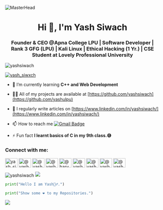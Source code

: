 ![MasterHead](https://jusmarktech.com/public/a/images/pages/web_development.gif)
<h1 align="center">Hi 👋, I'm Yash Siwach</h1>
<h3 align="center"> Founder & CEO @Apna College LPU </> | Software Developer | Rank 3 GFG (LPU) | Kali Linux | Ethical Hacking (1 Yr.) | CSE Student at Lovely Professional University</h3>

<p align="left"> <img src="https://komarev.com/ghpvc/?username=yashsiwach&label=Profile%20views&color=0e75b6&style=flat" alt="yashsiwach" /> </p>



<p align="left"> <a href="https://twitter.com/yash_siwxch" target="blank"><img src="https://img.shields.io/twitter/follow/yash_siwxch?logo=twitter&style=for-the-badge" alt="yash_siwxch" /></a> </p>

- 🌱 I’m currently learning **C++ and Web Development**

- 👨‍💻 All of my projects are available at [https://github.com/yashsiwach](https://github.com/yashulpu)

- 📝 I regularly write articles on [https://www.linkedin.com/in/yashsiwach/](https://www.linkedin.com/in/yashsiwach/)

-  📫 How to reach me [![Gmail Badge](https://img.shields.io/badge/-yashsiwach684@gmail.com-c14438?style=flat-square&logo=Gmail&logoColor=white&link=mailto:chukypedro15@gmail.com)](mailto:yashsiwach684@gmail.com)

- ⚡ Fun fact **I learnt basics of C in my 9th class.😅**

<h3 align="left">Connect with me:</h3>
<p align="left">
<a href="https://twitter.com/yash_siwxch" target="blank"><img align="center" src="https://raw.githubusercontent.com/rahuldkjain/github-profile-readme-generator/master/src/images/icons/Social/twitter.svg" alt="yash_siwxch" height="30" width="40" /></a>
<a href="https://linkedin.com/in/@yash_siwach" target="blank"><img align="center" src="https://raw.githubusercontent.com/rahuldkjain/github-profile-readme-generator/master/src/images/icons/Social/linked-in-alt.svg" alt="@yash_siwach" height="30" width="40" /></a>
<a href="https://fb.com/@yash.siwach.143/" target="blank"><img align="center" src="https://raw.githubusercontent.com/rahuldkjain/github-profile-readme-generator/master/src/images/icons/Social/facebook.svg" alt="@yash.siwach.143/" height="30" width="40" /></a>
<a href="https://instagram.com/@yash_siwach" target="blank"><img align="center" src="https://raw.githubusercontent.com/rahuldkjain/github-profile-readme-generator/master/src/images/icons/Social/instagram.svg" alt="@yash_siwach" height="30" width="40" /></a>
<a href="https://www.youtube.com/c/@haryanviprogrammer" target="blank"><img align="center" src="https://raw.githubusercontent.com/rahuldkjain/github-profile-readme-generator/master/src/images/icons/Social/youtube.svg" alt="@haryanviprogrammer" height="30" width="40" /></a>
<a href="https://www.codechef.com/users/@yash_siwach" target="blank"><img align="center" src="https://cdn.jsdelivr.net/npm/simple-icons@3.1.0/icons/codechef.svg" alt="@yash_siwach" height="30" width="40" /></a>
<a href="https://www.hackerrank.com/@yash_siwach" target="blank"><img align="center" src="https://raw.githubusercontent.com/rahuldkjain/github-profile-readme-generator/master/src/images/icons/Social/hackerrank.svg" alt="@yash_siwach" height="30" width="40" /></a>
<a href="https://www.leetcode.com/@yashsiwach" target="blank"><img align="center" src="https://raw.githubusercontent.com/rahuldkjain/github-profile-readme-generator/master/src/images/icons/Social/leet-code.svg" alt="@yashsiwach" height="30" width="40" /></a>
<a href="https://auth.geeksforgeeks.org/user/@yashsixach" target="blank"><img align="center" src="https://raw.githubusercontent.com/rahuldkjain/github-profile-readme-generator/master/src/images/icons/Social/geeks-for-geeks.svg" alt="@yashsixach" height="30" width="40" /></a>
</p>





<img align="center" src="https://github-readme-streak-stats.herokuapp.com/?user=yashsiwach&" alt="yashsiwach" />
<img src= "https://user-images.githubusercontent.com/73097560/115834477-dbab4500-a447-11eb-908a-139a6edaec5c.gif">

```python
print("Hello I am Yash🙋‍♂️.")
```

```python
print("Show some ❤️ to my Repositories.")
```
<img src= "https://user-images.githubusercontent.com/73097560/115834477-dbab4500-a447-11eb-908a-139a6edaec5c.gif">
    
</div>

